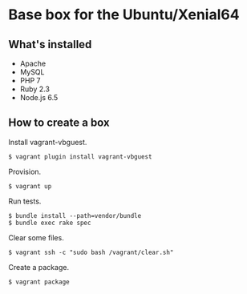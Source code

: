 # Base box for the Ubuntu/Xenial64

## What's installed

* Apache
* MySQL
* PHP 7
* Ruby 2.3
* Node.js 6.5

## How to create a box

Install vagrant-vbguest.

```
$ vagrant plugin install vagrant-vbguest
```

Provision.

```
$ vagrant up
```

Run tests.

```
$ bundle install --path=vendor/bundle
$ bundle exec rake spec
```

Clear some files.

```
$ vagrant ssh -c "sudo bash /vagrant/clear.sh"
```

Create a package.

```
$ vagrant package
```

